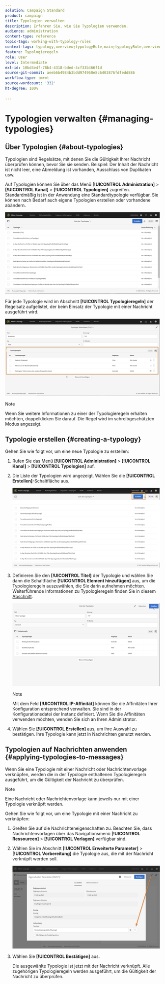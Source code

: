 ```yaml
---
solution: Campaign Standard
product: campaign
title: Typologien verwalten
description: Erfahren Sie, wie Sie Typologien verwenden.
audience: administration
content-type: reference
topic-tags: working-with-typology-rules
context-tags: typology,overview;typologyRule,main;typologyRule,overview
feature: Typologieregeln
role: User
level: Intermediate
exl-id: 10bd4e4f-78b4-4318-bded-4cf33b466f1d
source-git-commit: aeeb6b4984b3bdd974960e8c6403876fdfedd886
workflow-type: tm+mt
source-wordcount: '332'
ht-degree: 100%

---
```


# Typologien verwalten {#managing-typologies}

## Über Typologien {#about-typologies}

Typologien sind Regelsätze, mit denen Sie die Gültigkeit Ihrer Nachricht überprüfen können, bevor Sie sie senden. Beispiel: Der Inhalt der Nachricht ist nicht leer, eine Abmeldung ist vorhanden, Ausschluss von Duplikaten usw.

Auf Typologien können Sie über das Menü **[!UICONTROL Administration]** > **[!UICONTROL Kanal]** > **[!UICONTROL Typologien]** zugreifen. Standardmäßig ist in der Anwendung eine Standardtypologie verfügbar. Sie können nach Bedarf auch eigene Typologien erstellen oder vorhandene abändern.

![](assets/typologies-list.png)

Für jede Typologie wird im Abschnitt **[!UICONTROL Typologieregeln]** der Regelsatz aufgelistet, der beim Einsatz der Typologie mit einer Nachricht ausgeführt wird.

![](assets/typology_typo-rule-list.png)

>[!NOTE]
>
>Wenn Sie weitere Informationen zu einer der Typologieregeln erhalten möchten, doppelklicken Sie darauf. Die Regel wird im schreibgeschützten Modus angezeigt.

## Typologie erstellen {#creating-a-typology}

Gehen Sie wie folgt vor, um eine neue Typologie zu erstellen:

1. Rufen Sie das Menü **[!UICONTROL Administration]** > **[!UICONTROL Kanal]** > **[!UICONTROL Typologien]** auf.

1. Die Liste der Typologien wird angezeigt. Wählen Sie die **[!UICONTROL Erstellen]**-Schaltfläche aus.

   ![](assets/typologies-create.png)

1. Definieren Sie den **[!UICONTROL Titel]** der Typologie und wählen Sie dann die Schaltfläche **[!UICONTROL Element hinzufügen]** aus, um die Typologieregeln auszuwählen, die Sie darin aufnehmen möchten. Weiterführende Informationen zu Typologieregeln finden Sie in diesem [Abschnitt](../../sending/using/managing-typology-rules.md).

   ![](assets/typology_addrules.png)

   >[!NOTE]
   >
   >Mit dem Feld **[!UICONTROL IP-Affinität]** können Sie die Affinitäten Ihrer Konfiguration entsprechend verwalten. Sie sind in der Konfigurationsdatei der Instanz definiert. Wenn Sie die Affinitäten verwenden möchten, wenden Sie sich an Ihren Administrator.

1. Wählen Sie **[!UICONTROL Erstellen]** aus, um Ihre Auswahl zu bestätigen. Ihre Typologie kann jetzt in Nachrichten genutzt werden.

## Typologien auf Nachrichten anwenden {#applying-typologies-to-messages}

Wenn Sie eine Typologie mit einer Nachricht oder Nachrichtenvorlage verknüpfen, werden die in der Typologie enthaltenen Typologieregeln ausgeführt, um die Gültigkeit der Nachricht zu überprüfen.

>[!NOTE]
>
>Eine Nachricht oder Nachrichtenvorlage kann jeweils nur mit einer Typologie verknüpft werden.

Gehen Sie wie folgt vor, um eine Typologie mit einer Nachricht zu verknüpfen:

1. Greifen Sie auf die Nachrichteneigenschaften zu. Beachten Sie, dass Nachrichtenvorlagen über das Navigationsmenü **[!UICONTROL Ressourcen]** > **[!UICONTROL Vorlagen]** verfügbar sind.

1. Wählen Sie im Abschnitt **[!UICONTROL Erweiterte Parameter]** > **[!UICONTROL Vorbereitung]** die Typologie aus, die mit der Nachricht verknüpft werden soll.

   ![](assets/typology_message.png)

1. Wählen Sie **[!UICONTROL Bestätigen]** aus.

   Die ausgewählte Typologie ist jetzt mit der Nachricht verknüpft. Alle zugehörigen Typologieregeln werden ausgeführt, um die Gültigkeit der Nachricht zu überprüfen.
